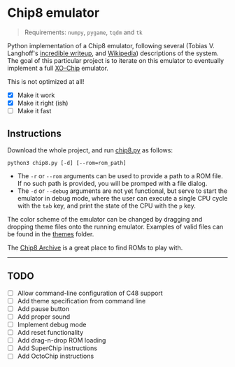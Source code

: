 # Chip8 emulator

> Requirements: `numpy`, `pygame`, `tqdm` and `tk`

Python implementation of a Chip8 emulator, following several (Tobias V. Langhoff's [incredible writeup](https://tobiasvl.github.io/blog/write-a-chip-8-emulator/), and [Wikipedia](https://en.wikipedia.org/wiki/CHIP-8)) descriptions of the system. The goal of this particular project is to iterate on this emulator to eventually implement a full [XO-Chip](https://github.com/JohnEarnest/Octo) emulator.

This is not optimized at all!
- [x] Make it work
- [x] Make it right (ish)
- [ ] Make it fast

## Instructions
Download the whole project, and run [chip8.py](chip8.py) as follows:
```
python3 chip8.py [-d] [--rom=rom_path]
```

- The `-r` or `--rom` arguments can be used to provide a path to a ROM file. If no such path is provided, you will be promped with a file dialog.
- The `-d` or `--debug` arguments are not yet functional, but serve to start the emulator in debug mode, where the user can execute a single CPU cycle with the `tab` key, and print the state of the CPU with the `p` key.

The color scheme of the emulator can be changed by dragging and dropping theme files onto the running emulator. Examples of valid files can be found in the [themes](themes) folder.

The [Chip8 Archive](https://github.com/JohnEarnest/chip8Archive) is a great place to find ROMs to play with.




---
## TODO
- [ ] Allow command-line configuration of C48 support
- [ ] Add theme specification from command line
- [ ] Add pause button
- [ ] Add proper sound
- [ ] Implement debug mode
- [ ] Add reset functionality
- [ ] Add drag-n-drop ROM loading
- [ ] Add SuperChip instructions
- [ ] Add OctoChip instructions